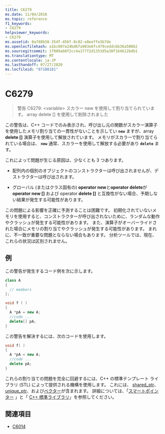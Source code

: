 ```yaml
---
title: C6279
ms.date: 11/04/2016
ms.topic: reference
f1_keywords:
- C6279
helpviewer_keywords:
- C6279
ms.assetid: 0af88b58-35df-456f-8c02-e8eeffe3b7de
ms.openlocfilehash: a1bc007a24bd6fa903e6fc479ceddcbb36a50862
ms.sourcegitcommit: 1f009ab0f2cc4a177f2d1353d5a38f164612bdb1
ms.translationtype: MT
ms.contentlocale: ja-JP
ms.lasthandoff: 07/27/2020
ms.locfileid: "87188181"
---
```

# <a name="c6279"></a>C6279

> 警告 C6279: \<variable> スカラー new を使用して割り当てられています。 array delete [] を使用して削除されました

この警告は、C++ コードでのみ表示され、呼び出し元の関数がスカラー演算子を使用したメモリ割り当ての一貫性がないことを示してい **`new`** ますが、array **delete []** 演算子を使用して解放されています。 メモリがスカラーで割り当てられている場合は、 **`new`** 通常、スカラーを使用して解放する必要があり **`delete`** ます。

これによって問題が生じる原因は、少なくとも 3 つあります。

- 配列内の個別のオブジェクトのコンストラクターは呼び出されませんが、デストラクターは呼び出されます。

- グローバル (またはクラス固有の) **operator new**と**operator delete**が**operator new []** および operator **delete []** と互換性がない場合、予期しない結果が発生する可能性があります。

この問題による影響を正確に予測することは困難です。 初期化されていないメモリを使用すると、コンストラクターが呼び出されないために、ランダムな動作やクラッシュが発生する可能性があります。 また、演算子がオーバーライドされた場合にメモリの割り当てやクラッシュが発生する可能性があります。 まれに、不一致が重要な問題とならない場合もあります。 分析ツールでは、現在、これらの状況は区別されません。

## <a name="example"></a>例

この警告が発生するコード例を次に示します。

```cpp
class A
{
  // members
};

void f ( )
{
  A *pA = new A;
  //code ...
  delete[] pA;
}
```

この警告を解決するには、次のコードを使用します。

```cpp
void f( )
{
  A *pA = new A;
  //code ...
  delete pA;
}
```

これらの割り当ての問題を完全に回避するには、C++ の標準テンプレート ライブラリ (STL) によって提供される機構を使用します。 これには、 [shared_ptr](/cpp/standard-library/shared-ptr-class)、 [unique_ptr](/cpp/standard-library/unique-ptr-class)、および[ベクター](/cpp/standard-library/vector)が含まれます。 詳細については、「[スマートポインター](/cpp/cpp/smart-pointers-modern-cpp) 」と「 [C++ 標準ライブラリ](/cpp/standard-library/cpp-standard-library-reference)」を参照してください。

## <a name="see-also"></a>関連項目

- [C6014](../code-quality/c6014.md)
